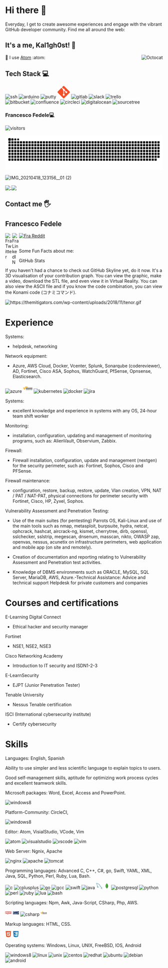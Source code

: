# Hi there 👋
<!--
**kal1gh0st/kal1gh0st** is a ✨ _special_ ✨ repository because its `README.md` (this file) appears on your GitHub profile.
Here are some ideas to get you started:

- 🔭 I’m currently working on ...
- 🌱 I’m currently learning ...
- 👯 I’m looking to collaborate on ...
- 🤔 I’m looking for help with ...
- 💬 Ask me about ...
- 📫 How to reach me: ...
- 😄 Pronouns: ...
- ⚡ Fun fact: ...
-->
Everyday, I get to create awesome experiences and engage with the vibrant GitHub developer community. 
Find me all around the web:
## It's a me, Kal1gh0st! 👋

<img align="right" alt="Octocat" height="130px" src="https://media.giphy.com/media/du3J3cXyzhj75IOgvA/giphy.gif" >

:briefcase: I use [Atom][1] :atom:

[1]: https://atom.io

## Tech Stack :computer:
<p align="left">
    <img src="https://cdn.jsdelivr.net/gh/devicons/devicon/icons/ssh/ssh-original-wordmark.svg" alt="ssh" width="40" height="40"/>
    <img src="https://cdn.jsdelivr.net/gh/devicons/devicon/icons/arduino/arduino-original-wordmark.svg" alt="arduino" width="40" height="40"/>
    <img src="https://cdn.jsdelivr.net/gh/devicons/devicon/icons/putty/putty-original.svg" alt="putty" width="40" height="40"/> 
    <img src="https://raw.githubusercontent.com/devicons/devicon/master/icons/git/git-original.svg" alt="git" width="40" height="40"/>
    <img src="https://cdn.jsdelivr.net/gh/devicons/devicon/icons/gitlab/gitlab-original-wordmark.svg" alt="gitlab" width="40" height="40"/>
    <img src="https://cdn.jsdelivr.net/gh/devicons/devicon/icons/slack/slack-original.svg" alt="slack" width="40" height="40"/>
    <img src="https://cdn.jsdelivr.net/gh/devicons/devicon/icons/trello/trello-plain.svg" alt="trello" width="40" height="40"/>
    <img src="https://cdn.jsdelivr.net/gh/devicons/devicon/icons/bitbucket/bitbucket-original.svg" alt="bitbucket" width="40" height="40"/>
    <img src="https://cdn.jsdelivr.net/gh/devicons/devicon/icons/confluence/confluence-original.svg" alt="confluence" width="40" height="40"/>
    <img src="https://cdn.jsdelivr.net/gh/devicons/devicon/icons/circleci/circleci-plain-wordmark.svg" alt="circleci" width="40" height="40"/>
    <img src="https://cdn.jsdelivr.net/gh/devicons/devicon/icons/digitalocean/digitalocean-original-wordmark.svg" alt="digitalocean" width="40" height="40"/>
    <img src="https://cdn.jsdelivr.net/gh/devicons/devicon/icons/sourcetree/sourcetree-original-wordmark.svg" alt="sourcetree" width="40" height="40"/>
    </p>
    
                                                                                                                                   
### Francesco Fedele:computer:
                                                                                                                                      
![visitors](https://visitor-badge.glitch.me/badge?page_id=page.id)

![github-contribution-grid-snake](https://raw.githubusercontent.com/Platane/snk/output/github-contribution-grid-snake.svg)

![IMG_20210418_123156__01 (2)](https://user-images.githubusercontent.com/56889513/129449480-596a6f6a-2481-4477-9466-367392881d01.png)


<a href="https://github.com/anuraghazra/convoychat">
  <img align="center" src="https://github-readme-stats.vercel.app/api?username=kal1gh0st&show_icons=true&theme=merko" />
</a>
<a href="https://github.com/anuraghazra/convoychat">
  <img align="center" src="https://github-readme-stats.vercel.app/api/top-langs/?username=kal1gh0st&layout=compact&langs_count=10)](https://github.com/kal1gh0st/github-readme-stats" />
</a>

## Contact me :raised_hand_with_fingers_splayed:
## Francesco Fedele   
<img align="left" alt="Fra Twitter" width="22px" src="https://cdn.jsdelivr.net/gh/devicons/devicon/icons/twitter/twitter-original.svg" /></a>

<a href="https://www.linkedin.com/in/francesco-fedele-0702b614b/"> 
    <img align="left" alt="Fra LinkedIN" width="22px" src="https://cdn.jsdelivr.net/gh/devicons/devicon/icons/linkedin/linkedin-original.svg" /></a>

<a href="https://www.reddit.com/user/Kal1gh0st/"> 
    <img alt="Fra Reddit" width="25px" src="https://cdn.jsdelivr.net/npm/simple-icons@v3/icons/reddit.svg" />
</a>
<br /><br />

Some Fun Facts about me:

GitHub Stats

If you haven't had a chance to check out GitHub Skyline yet, do it now. It's a 3D visualisation of your contribution graph. You can view the graphic, make a video, download the STL file, and even view it in Virtual Reality. You can also view the ASCII file and if you know the code combination, you can view the Konami code (コナミコマンド).

<img src="https://themitigators.com/wp-content/uploads/2018/11/tenor.gif" alt="https://themitigators.com/wp-content/uploads/2018/11/tenor.gif"></img>

# Experience

Systems: 
+ helpdesk, networking

Network equipment: 
+ Azure, AWS Cloud, Docker, Vcenter, Splunk, Sonarqube (codereviewer), AD, Fortinet, Cisco ASA, Sophos, WatchGuard, PfSense, Opnsense, Elasticsearch.
<p align="left">
    <img src="https://cdn.jsdelivr.net/gh/devicons/devicon/icons/azure/azure-original-wordmark.svg" alt="azure" width="30" height="30"/>
    <img src="https://raw.githubusercontent.com/devicons/devicon/master/icons/amazonwebservices/amazonwebservices-original-wordmark.svg" alt="amazonwebservices" width="30" height="30"/>
    <img src="https://cdn.jsdelivr.net/gh/devicons/devicon/icons/kubernetes/kubernetes-plain-wordmark.svg" alt="kubernetes" width="30" height="30"/>
    <img src="https://cdn.jsdelivr.net/gh/devicons/devicon/icons/docker/docker-original-wordmark.svg" alt="docker" width="30" height="30"/>
    <img src="https://cdn.jsdelivr.net/gh/devicons/devicon/icons/jira/jira-original-wordmark.svg" alt="jira" width="30" height="30"/>
    </p>

Systems: 
+ excellent knowledge and experience in systems with any OS, 24-hour team shift worker

Monitoring: 
+ installation, configuration, updating and management of monitoring programs, such as: AlienVault, Observium, Zabbix.

Firewall: 
+ Firewall installation, configuration, update and management (nextgen) for the security perimeter, such as: Fortinet, Sophos, Cisco and PFSense.

Firewall maintenance: 
+ configuration, restore, backup, restore, update, Vlan creation, VPN, NAT / PAT / NAT-PAT, physical connections for perimeter security with Fortinet, Cisco, HP, Zyxel, Sophos.

Vulnerability Assessment and Penetration Testing: 
+ Use of the main suites (for pentesting) Parrots OS, Kali-Linux and use of the main tools such as nmap, metasploit, burpsuite, hydra, netcat, ophcrack, hashcat, aircrack-ng, kismet, cherrytree, dirb, openssl, sslchecker, sslstrip, megescan, dnsenum, masscan, nikto, OWASP zap, openvas, nessus, acunetix on infrastructure perimeters, web application and mobile app (on site and remotely).

+ Creation of documentation and reporting relating to Vulnerability Assessment and Penetration test
activities.

+ Knowledge of DBMS environments such as ORACLE, MySQL, SQL Server, MariaDB, AWS, Azure.-Technical
Assistance: Advice and technical support Helpdesk for private customers and companies


# Courses and certifications

E-Learning Digital Connect
- Ethical hacker and security manager

Fortinet
- NSE1, NSE2, NSE3

Cisco Networking Academy
- Introduction to IT security and ISDN1-2-3

E-LearnSecurity
- EJPT (Junior Penetration Tester)

Tenable University
- Nessus Tenable certification

ISCI (International cybersecurity institute)
- Certify cybersecurity

# Skills

Languages: English, Spanish

Ability to use simpler and less scientific language to explain topics to users.

Good self-management skills, aptitude for optimizing work process cycles and excellent teamwork skills.

Microsoft packages: Word, Excel, Access and PowerPoint.
<p align="left">
    <img src="https://cdn.jsdelivr.net/gh/devicons/devicon/icons/windows8/windows8-original.svg" alt="windows8" width="30" height="30"/>
    </p>

Platform-Community: CircleCI, 
<p align="left">
    <img src="https://cdn.jsdelivr.net/gh/devicons/devicon/icons/windows8/windows8-original.svg" alt="windows8" width="30" height="30"/>
    </p>

Editor: Atom, VisialStudio, VCode, Vim
<p align="left">
    <img src="https://cdn.jsdelivr.net/gh/devicons/devicon/icons/atom/atom-original.svg" alt="atom" width="40" height="40"/>
    <img src="https://cdn.jsdelivr.net/gh/devicons/devicon/icons/visualstudio/visualstudio-plain.svg" alt="visualstudio" width="40" height="40"/>
    <img src="https://cdn.jsdelivr.net/gh/devicons/devicon/icons/vscode/vscode-original-wordmark.svg" alt="vscode" width="40" height="40"/>
    <img src="https://cdn.jsdelivr.net/gh/devicons/devicon/icons/vim/vim-original.svg" alt="vim" width="40" height="40"/>
    </p>

Web Server: Ngnix, Apache 
<p align="left">
    <img src="https://cdn.jsdelivr.net/gh/devicons/devicon/icons/nginx/nginx-original.svg" alt="nginx" width="30" height="30"/>
    <img src="https://cdn.jsdelivr.net/gh/devicons/devicon/icons/apache/apache-original-wordmark.svg" alt="apache" width="30" height="30"/>
    <img src="https://cdn.jsdelivr.net/gh/devicons/devicon/icons/tomcat/tomcat-original-wordmark.svg" alt="tomcat" width="30" height="30"/>
    </p>
    
Programming languages: Advanced C, C++, C#, go, Swift, YAML, XML, Java, SQL, Python, Perl, Ruby, Lua, Bash.
<p align="left">
    <img src="https://cdn.jsdelivr.net/gh/devicons/devicon/icons/c/c-original.svg" alt="c" width="20" height="20"/>
    <img src="https://cdn.jsdelivr.net/gh/devicons/devicon/icons/cplusplus/cplusplus-original.svg" alt="cplusplus" width="20" height="20"/>
    <img src="https://cdn.jsdelivr.net/gh/devicons/devicon/icons/go/go-original.svg" alt="go" width="20" height="20"/>
    <img src="https://cdn.jsdelivr.net/gh/devicons/devicon/icons/gcc/gcc-original.svg" alt="gcc" width="20" height="20"/>
    <img src="https://cdn.jsdelivr.net/gh/devicons/devicon/icons/swift/swift-original.svg" alt="swift" width="20" height="20"/>
    <img src="https://cdn.jsdelivr.net/gh/devicons/devicon/icons/java/java-original-wordmark.svg" alt="java" width="20" height="20"/>
    <img src="https://raw.githubusercontent.com/devicons/devicon/master/icons/mysql/mysql-original.svg" alt="mysql" width="20" height="20"/>
    <img src="https://raw.githubusercontent.com/devicons/devicon/master/icons/mongodb/mongodb-original.svg" alt="mongodb" width="20" height="20"/> 
    <img src="https://cdn.jsdelivr.net/gh/devicons/devicon/icons/postgresql/postgresql-original-wordmark.svg" alt="postgresql" width="20" height="20"/>
    <img src="https://cdn.jsdelivr.net/gh/devicons/devicon/icons/python/python-original-wordmark.svg" alt="python" width="20" height="20"/>
    <img src="https://cdn.jsdelivr.net/gh/devicons/devicon/icons/perl/perl-original.svg" alt="perl" width="20" height="20"/>
    <img src="https://cdn.jsdelivr.net/gh/devicons/devicon/icons/ruby/ruby-original-wordmark.svg" alt="ruby" width="20" height="20"/>
    <img src="https://cdn.jsdelivr.net/gh/devicons/devicon/icons/lua/lua-original-wordmark.svg" alt="lua" width="20" height="20"/>
    <img src="https://cdn.jsdelivr.net/gh/devicons/devicon/icons/bash/bash-original.svg" alt="bash" width="20" height="20"/>
    </p>

Scripting languages: Npm, Awk, Java-Script, CSharp, Php, AWS.
<p align="left">
    <img src="https://raw.githubusercontent.com/devicons/devicon/master/icons/npm/npm-original-wordmark.svg" alt="npm" width="20" height="20"/>
    <img src="https://raw.githubusercontent.com/devicons/devicon/master/icons/php/php-original.svg" alt="php" width="20" height="20"/>
    <img src="https://cdn.jsdelivr.net/gh/devicons/devicon/icons/csharp/csharp-original.svg" alt="csharp" width="20" height="20"/>
    <img src="https://raw.githubusercontent.com/devicons/devicon/master/icons/amazonwebservices/amazonwebservices-original-wordmark.svg" alt="amazonwebservices" width="20" height="20"/>
    </p>

Markup languages: HTML, CSS.
<p align="left">
    <img src="https://raw.githubusercontent.com/devicons/devicon/master/icons/html5/html5-original.svg" alt="html5" width="20" height="20"/>
    <img src="https://raw.githubusercontent.com/devicons/devicon/master/icons/css3/css3-original.svg" alt="css3" width="20" height="20"/>
    </p>

Operating systems: Windows, Linux, UNIX, FreeBSD, IOS, Android
<p align="left">
    <img src="https://cdn.jsdelivr.net/gh/devicons/devicon/icons/windows8/windows8-original.svg" alt="windows8" width="30" height="30"/>
    <img src="https://cdn.jsdelivr.net/gh/devicons/devicon/icons/linux/linux-original.svg" alt="linux" width="30" height="30"/>
    <img src="https://cdn.jsdelivr.net/gh/devicons/devicon/icons/unix/unix-original.svg" alt="unix" width="30" height="30"/>
    <img src="https://cdn.jsdelivr.net/gh/devicons/devicon/icons/centos/centos-original.svg" alt="centos" width="30" height="30"/>
    <img src="https://cdn.jsdelivr.net/gh/devicons/devicon/icons/redhat/redhat-original-wordmark.svg" alt="redhat" width="30" height="30"/>
    <img src="https://cdn.jsdelivr.net/gh/devicons/devicon/icons/ubuntu/ubuntu-plain.svg" alt="ubuntu" width="30" height="30"/>
    <img src="https://cdn.jsdelivr.net/gh/devicons/devicon/icons/debian/debian-original-wordmark.svg" alt="debian" width="30" height="30"/>
    <img src="https://cdn.jsdelivr.net/gh/devicons/devicon/icons/android/android-original-wordmark.svg" alt="android" width="30" height="30" />
    </p>

